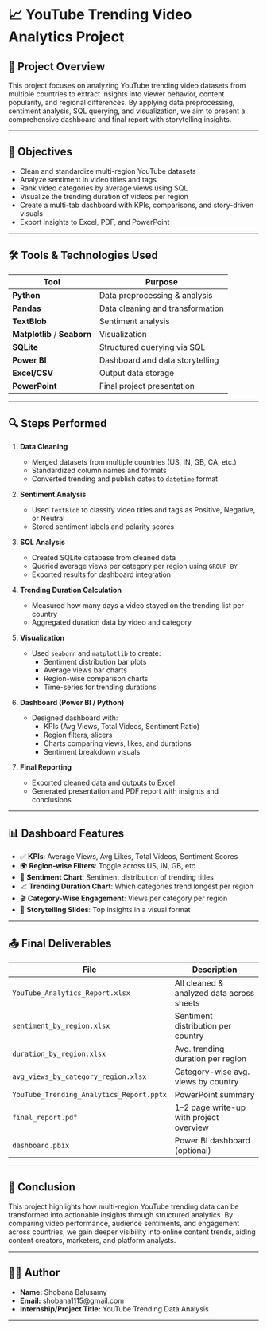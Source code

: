 # 📈 YouTube Trending Video Analytics Project

## 📝 Project Overview

This project focuses on analyzing YouTube trending video datasets from multiple countries to extract insights into viewer behavior, content popularity, and regional differences. By applying data preprocessing, sentiment analysis, SQL querying, and visualization, we aim to present a comprehensive dashboard and final report with storytelling insights.

---

## 🎯 Objectives

- Clean and standardize multi-region YouTube datasets
- Analyze sentiment in video titles and tags
- Rank video categories by average views using SQL
- Visualize the trending duration of videos per region
- Create a multi-tab dashboard with KPIs, comparisons, and story-driven visuals
- Export insights to Excel, PDF, and PowerPoint

---

## 🛠️ Tools & Technologies Used

| Tool            | Purpose                           |
|-----------------|-----------------------------------|
| **Python**      | Data preprocessing & analysis     |
| **Pandas**      | Data cleaning and transformation  |
| **TextBlob**    | Sentiment analysis                |
| **Matplotlib** / **Seaborn** | Visualization        |
| **SQLite**      | Structured querying via SQL       |
| **Power BI**    | Dashboard and data storytelling   |
| **Excel/CSV**   | Output data storage               |
| **PowerPoint**  | Final project presentation        |


---

## 🔍 Steps Performed

1. **Data Cleaning**
   - Merged datasets from multiple countries (US, IN, GB, CA, etc.)
   - Standardized column names and formats
   - Converted trending and publish dates to `datetime` format

2. **Sentiment Analysis**
   - Used `TextBlob` to classify video titles and tags as Positive, Negative, or Neutral
   - Stored sentiment labels and polarity scores

3. **SQL Analysis**
   - Created SQLite database from cleaned data
   - Queried average views per category per region using `GROUP BY`
   - Exported results for dashboard integration

4. **Trending Duration Calculation**
   - Measured how many days a video stayed on the trending list per country
   - Aggregated duration data by video and category

5. **Visualization**
   - Used `seaborn` and `matplotlib` to create:
     - Sentiment distribution bar plots
     - Average views bar charts
     - Region-wise comparison charts
     - Time-series for trending durations

6. **Dashboard (Power BI / Python)**
   - Designed dashboard with:
     - KPIs (Avg Views, Total Videos, Sentiment Ratio)
     - Region filters, slicers
     - Charts comparing views, likes, and durations
     - Sentiment breakdown visuals

7. **Final Reporting**
   - Exported cleaned data and outputs to Excel
   - Generated presentation and PDF report with insights and conclusions

---

## 📊 Dashboard Features

- ✅ **KPIs**: Average Views, Avg Likes, Total Videos, Sentiment Scores
- 🌍 **Region-wise Filters**: Toggle across US, IN, GB, etc.
- 🧠 **Sentiment Chart**: Sentiment distribution of trending titles
- 📈 **Trending Duration Chart**: Which categories trend longest per region
- 🎬 **Category-Wise Engagement**: Views per category per region
- 📌 **Storytelling Slides**: Top insights in a visual format

---

## 📤 Final Deliverables

| File | Description |
|------|-------------|
| `YouTube_Analytics_Report.xlsx` | All cleaned & analyzed data across sheets |
| `sentiment_by_region.xlsx` | Sentiment distribution per country |
| `duration_by_region.xlsx` | Avg. trending duration per region |
| `avg_views_by_category_region.xlsx` | Category-wise avg. views by country |
| `YouTube_Trending_Analytics_Report.pptx` | PowerPoint summary |
| `final_report.pdf` | 1–2 page write-up with project overview |
| `dashboard.pbix` | Power BI dashboard (optional) |

---

## 📘 Conclusion

This project highlights how multi-region YouTube trending data can be transformed into actionable insights through structured analytics. By comparing video performance, audience sentiments, and engagement across countries, we gain deeper visibility into online content trends, aiding content creators, marketers, and platform analysts.

---

## 🙋‍♂️ Author

- **Name:** Shobana Balusamy
- **Email:** shobana1115@gmail.com
- **Internship/Project Title:** YouTube Trending Data Analysis

---

